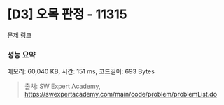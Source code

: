 # [D3] 오목 판정 - 11315 

[문제 링크](https://swexpertacademy.com/main/code/problem/problemDetail.do?contestProbId=AXaSUPYqPYMDFASQ) 

### 성능 요약

메모리: 60,040 KB, 시간: 151 ms, 코드길이: 693 Bytes



> 출처: SW Expert Academy, https://swexpertacademy.com/main/code/problem/problemList.do